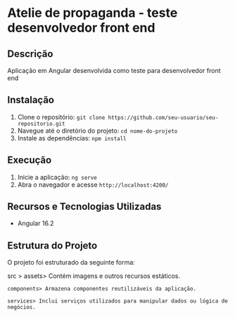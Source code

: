 # Atelie de propaganda - teste desenvolvedor front end

## Descrição
Aplicação em Angular desenvolvida como teste para desenvolvedor front end

## Instalação
1. Clone o repositório: `git clone https://github.com/seu-usuario/seu-repositorio.git`
2. Navegue até o diretório do projeto: `cd nome-do-projeto`
3. Instale as dependências: `npm install`

## Execução
1. Inicie a aplicação: `ng serve`
2. Abra o navegador e acesse `http://localhost:4200/`

## Recursos e Tecnologias Utilizadas
- Angular 16.2

## Estrutura do Projeto
O projeto foi estruturado da seguinte forma:

src >
    assets> Contém imagens e outros recursos estáticos.
    
    components> Armazena componentes reutilizáveis da aplicação.
    
    services> Inclui serviços utilizados para manipular dados ou lógica de negócios.

